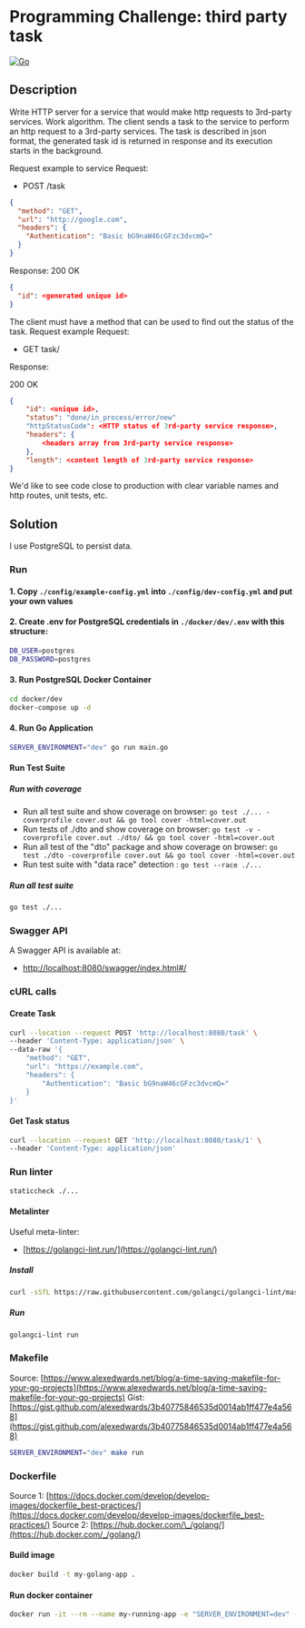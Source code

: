 # Programming Challenge: third party task

[![Go](https://github.com/pavva91/task-third-party/actions/workflows/go.yml/badge.svg)](https://github.com/pavva91/task-third-party/actions/workflows/go.yml)

## Description

Write HTTP server for a service that would make http requests to 3rd-party
services.
Work algorithm.
The client sends a task to the service to perform an http request to a 3rd-party
services. The task is described in json format, the generated task id is returned
in response and its execution starts in the background.

Request example to service
Request:

- POST /task

```json
{
  "method": "GET",
  "url": "http://google.com",
  "headers": {
    "Authentication": "Basic bG9naW46cGFzc3dvcmQ="
  }
}
```

Response:
200 OK

```json
{
  "id": <generated unique id>
}
```

The client must have a method that can be used to find out the status of the
task.
Request example
Request:

- GET task/<taskId>

Response:

200 OK

```json
{
    "id": <unique id>,
    "status": "done/in_process/error/new"
    "httpStatusCode": <HTTP status of 3rd-party service response>,
    "headers": {
        <headers array from 3rd-party service response>
    },
    "length": <content length of 3rd-party service response>
}
```

We'd like to see code close to production with clear variable names and http
routes, unit tests, etc.

## Solution

I use PostgreSQL to persist data.

### Run

#### 1. Copy `./config/example-config.yml` into `./config/dev-config.yml` and put your own values

#### 2. Create .env for PostgreSQL credentials in `./docker/dev/.env` with this structure:

```bash
DB_USER=postgres
DB_PASSWORD=postgres
```

#### 3. Run PostgreSQL Docker Container

```bash
cd docker/dev
docker-compose up -d
```

#### 4. Run Go Application

```bash
SERVER_ENVIRONMENT="dev" go run main.go
```

#### Run Test Suite

##### Run with coverage

- Run all test suite and show coverage on browser: `go test ./... -coverprofile cover.out && go tool cover -html=cover.out`
- Run tests of ./dto and show coverage on browser: `go test -v -coverprofile cover.out ./dto/ && go tool cover -html=cover.out`
- Run all test of the "dto" package and show coverage on browser: `go test ./dto -coverprofile cover.out && go tool cover -html=cover.out`
- Run test suite with "data race" detection : `go test --race ./...`

##### Run all test suite

```bash
go test ./...
```

### Swagger API

A Swagger API is available at:

- [http://localhost:8080/swagger/index.html#/](http://localhost:8080/swagger/index.html#/)

### cURL calls

#### Create Task

```bash
curl --location --request POST 'http://localhost:8080/task' \
--header 'Content-Type: application/json' \
--data-raw '{
    "method": "GET",
    "url": "https://example.com",
    "headers": {
        "Authentication": "Basic bG9naW46cGFzc3dvcmQ="
    }
}'
```

#### Get Task status

```bash
curl --location --request GET 'http://localhost:8080/task/1' \
--header 'Content-Type: application/json'
```

### Run linter

```bash
staticcheck ./...
```

#### Metalinter

Useful meta-linter:

- [https://golangci-lint.run/](https://golangci-lint.run/)

##### Install

```bash
curl -sSfL https://raw.githubusercontent.com/golangci/golangci-lint/master/install.sh | sh -s -- -b $(go env GOPATH)/bin v1.56.1
```

##### Run

```bash
golangci-lint run
```

### Makefile

Source: [https://www.alexedwards.net/blog/a-time-saving-makefile-for-your-go-projects](https://www.alexedwards.net/blog/a-time-saving-makefile-for-your-go-projects)
Gist: [https://gist.github.com/alexedwards/3b40775846535d0014ab1ff477e4a568](https://gist.github.com/alexedwards/3b40775846535d0014ab1ff477e4a568)

```bash
SERVER_ENVIRONMENT="dev" make run
```

### Dockerfile

Source 1: [https://docs.docker.com/develop/develop-images/dockerfile_best-practices/](https://docs.docker.com/develop/develop-images/dockerfile_best-practices/)
Source 2: [https://hub.docker.com/\_/golang/](https://hub.docker.com/_/golang/)

#### Build image

```bash
docker build -t my-golang-app .
```

#### Run docker container

```bash
docker run -it --rm --name my-running-app -e "SERVER_ENVIRONMENT=dev" -p 6060:8080 my-golang-app
```

